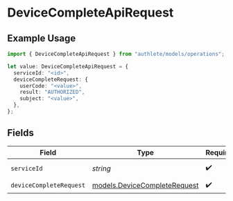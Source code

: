 # DeviceCompleteApiRequest

## Example Usage

```typescript
import { DeviceCompleteApiRequest } from "authlete/models/operations";

let value: DeviceCompleteApiRequest = {
  serviceId: "<id>",
  deviceCompleteRequest: {
    userCode: "<value>",
    result: "AUTHORIZED",
    subject: "<value>",
  },
};
```

## Fields

| Field                                                                 | Type                                                                  | Required                                                              | Description                                                           |
| --------------------------------------------------------------------- | --------------------------------------------------------------------- | --------------------------------------------------------------------- | --------------------------------------------------------------------- |
| `serviceId`                                                           | *string*                                                              | :heavy_check_mark:                                                    | A service ID.                                                         |
| `deviceCompleteRequest`                                               | [models.DeviceCompleteRequest](../../models/devicecompleterequest.md) | :heavy_check_mark:                                                    | N/A                                                                   |